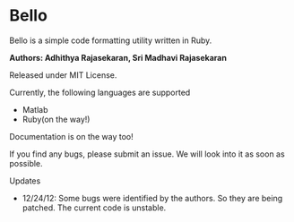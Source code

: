 Bello
=====

Bello is a simple code formatting utility written in Ruby. 

**Authors: Adhithya Rajasekaran, Sri Madhavi Rajasekaran**

Released under MIT License. 

Currently, the following languages are supported

- Matlab
- Ruby(on the way!)

Documentation is on the way too!

If you find any bugs, please submit an issue. We will look into it as soon as possible. 

Updates

- 12/24/12: Some bugs were identified by the authors. So they are being patched. The current code is unstable. 

